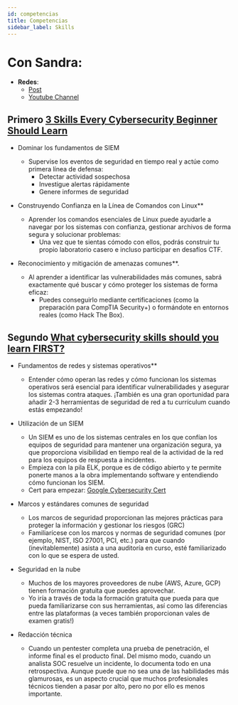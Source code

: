 ```yaml
---
id: competencias
title: Competencias
sidebar_label: Skills
---
```


# Con Sandra:
- **Redes**:
    - [Post](https://www.withsandra.dev/archive?page=1)
    - [Youtube Channel](https://www.youtube.com/@WithSandra/videos)

## Primero [3 Skills Every Cybersecurity Beginner Should Learn](https://www.withsandra.dev/p/3-skills-every-cybersecurity-beginner-should-learn)
- Dominar los fundamentos de SIEM
  - Supervise los eventos de seguridad en tiempo real y actúe como primera línea de defensa:
    - Detectar actividad sospechosa
    - Investigue alertas rápidamente
    - Genere informes de seguridad

- Construyendo Confianza en la Línea de Comandos con Linux**
  - Aprender los comandos esenciales de Linux puede ayudarle a navegar por los sistemas con confianza, gestionar archivos de forma segura y solucionar problemas:
    - Una vez que te sientas cómodo con ellos, podrás construir tu propio laboratorio casero e incluso participar en desafíos CTF.

- Reconocimiento y mitigación de amenazas comunes**.
  - Al aprender a identificar las vulnerabilidades más comunes, sabrá exactamente qué buscar y cómo proteger los sistemas de forma eficaz:
    - Puedes conseguirlo mediante certificaciones (como la preparación para CompTIA Security+) o formándote en entornos reales (como Hack The Box).

## Segundo [What cybersecurity skills should you learn FIRST?](https://www.withsandra.dev/p/cybersecurity-skills-learn-first)
- Fundamentos de redes y sistemas operativos**
   - Entender cómo operan las redes y cómo funcionan los sistemas operativos será esencial para identificar vulnerabilidades y asegurar los sistemas contra ataques. ¡También es una gran oportunidad para añadir 2-3 herramientas de seguridad de red a tu currículum cuando estás empezando!

- Utilización de un SIEM
  - Un SIEM es uno de los sistemas centrales en los que confían los equipos de seguridad para mantener una organización segura, ya que proporciona visibilidad en tiempo real de la actividad de la red para los equipos de respuesta a incidentes.
  - Empieza con la pila ELK, porque es de código abierto y te permite ponerte manos a la obra implementando software y entendiendo cómo funcionan los SIEM.
  - Cert para empezar: [Google Cybersecurity Cert](http://imp.i384100.net/k0R0rz?utm_source=www.withsandra.dev&utm_medium=referral&utm_campaign=what-cybersecurity-skills-should-you-learn-first)

- Marcos y estándares comunes de seguridad
  - Los marcos de seguridad proporcionan las mejores prácticas para proteger la información y gestionar los riesgos (GRC)
  - Familiarícese con los marcos y normas de seguridad comunes (por ejemplo, NIST, ISO 27001, PCI, etc.) para que cuando (inevitablemente) asista a una auditoría en curso, esté familiarizado con lo que se espera de usted.

- Seguridad en la nube
  - Muchos de los mayores proveedores de nube (AWS, Azure, GCP) tienen formación gratuita que puedes aprovechar.
  - Yo iría a través de toda la formación gratuita que pueda para que pueda familiarizarse con sus herramientas, así como las diferencias entre las plataformas (a veces también proporcionan vales de examen gratis!)

- Redacción técnica
  - Cuando un pentester completa una prueba de penetración, el informe final es el producto final. Del mismo modo, cuando un analista SOC resuelve un incidente, lo documenta todo en una retrospectiva. Aunque puede que no sea una de las habilidades más glamurosas, es un aspecto crucial que muchos profesionales técnicos tienden a pasar por alto, pero no por ello es menos importante.
